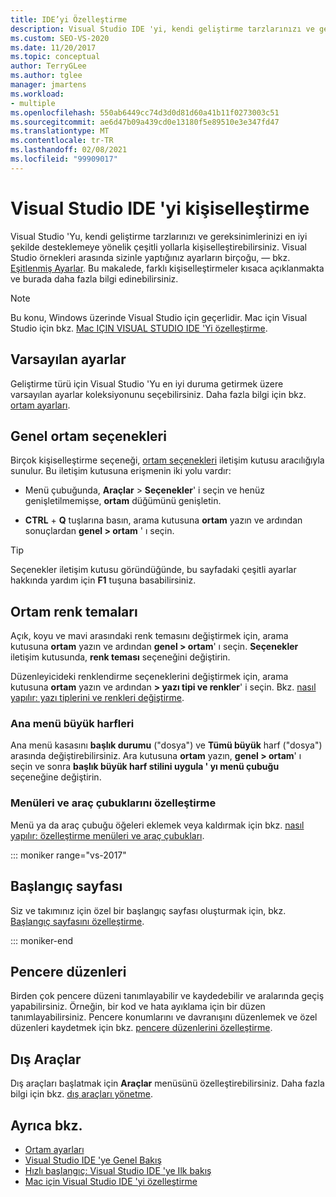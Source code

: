 ```yaml
---
title: IDE’yi Özelleştirme
description: Visual Studio IDE 'yi, kendi geliştirme tarzlarınızı ve gereksinimlerinizi en iyi şekilde destekleyecek şekilde nasıl kişiselleştirebileceğinizi öğrenin.
ms.custom: SEO-VS-2020
ms.date: 11/20/2017
ms.topic: conceptual
author: TerryGLee
ms.author: tglee
manager: jmartens
ms.workload:
- multiple
ms.openlocfilehash: 550ab6449cc74d3d0d81d60a41b11f0273003c51
ms.sourcegitcommit: ae6d47b09a439cd0e13180f5e89510e3e347fd47
ms.translationtype: MT
ms.contentlocale: tr-TR
ms.lasthandoff: 02/08/2021
ms.locfileid: "99909017"
---
```

# <a name="personalize-the-visual-studio-ide"></a>Visual Studio IDE 'yi kişiselleştirme

Visual Studio 'Yu, kendi geliştirme tarzlarınızı ve gereksinimlerinizi en iyi şekilde desteklemeye yönelik çeşitli yollarla kişiselleştirebilirsiniz. Visual Studio örnekleri arasında sizinle yaptığınız ayarların birçoğu, &mdash; bkz. [Eşitlenmiş Ayarlar](../ide/synchronized-settings-in-visual-studio.md). Bu makalede, farklı kişiselleştirmeler kısaca açıklanmakta ve burada daha fazla bilgi edinebilirsiniz.

> [!NOTE]
> Bu konu, Windows üzerinde Visual Studio için geçerlidir. Mac için Visual Studio için bkz. [Mac IÇIN VISUAL STUDIO IDE 'Yi özelleştirme](/visualstudio/mac/customizing-the-ide).

## <a name="default-settings"></a>Varsayılan ayarlar

Geliştirme türü için Visual Studio 'Yu en iyi duruma getirmek üzere varsayılan ayarlar koleksiyonunu seçebilirsiniz. Daha fazla bilgi için bkz. [ortam ayarları](environment-settings.md).

## <a name="general-environment-options"></a>Genel ortam seçenekleri

Birçok kişiselleştirme seçeneği, [ortam seçenekleri](../ide/reference/general-environment-options-dialog-box.md) iletişim kutusu aracılığıyla sunulur. Bu iletişim kutusuna erişmenin iki yolu vardır:

- Menü çubuğunda, **Araçlar**  >  **Seçenekler**' i seçin ve henüz genişletilmemişse, **ortam** düğümünü genişletin.

- **CTRL** + **Q** tuşlarına basın, arama kutusuna **ortam** yazın ve ardından sonuçlardan **genel > ortam** ' ı seçin.

> [!TIP]
> Seçenekler iletişim kutusu göründüğünde, bu sayfadaki çeşitli ayarlar hakkında yardım için **F1** tuşuna basabilirsiniz.

## <a name="environment-color-themes"></a>Ortam renk temaları

Açık, koyu ve mavi arasındaki renk temasını değiştirmek için, arama kutusuna **ortam** yazın ve ardından **genel > ortam**' ı seçin. **Seçenekler** iletişim kutusunda, **renk teması** seçeneğini değiştirin.

Düzenleyicideki renklendirme seçeneklerini değiştirmek için, arama kutusuna **ortam** yazın ve ardından **> yazı tipi ve renkler**' i seçin. Bkz. [nasıl yapılır: yazı tiplerini ve renkleri değiştirme](../ide/how-to-change-fonts-and-colors-in-visual-studio.md).

### <a name="main-menu-casing"></a>Ana menü büyük harfleri

Ana menü kasasını **başlık durumu** ("dosya") ve **Tümü büyük** harf ("dosya") arasında değiştirebilirsiniz. Ara kutusuna **ortam** yazın, **genel > ortam**' ı seçin ve sonra **başlık büyük harf stilini uygula ' yı menü çubuğu** seçeneğine değiştirin.

### <a name="customize-menus-and-toolbars"></a>Menüleri ve araç çubuklarını özelleştirme

Menü ya da araç çubuğu öğeleri eklemek veya kaldırmak için bkz. [nasıl yapılır: özelleştirme menüleri ve araç çubukları](../ide/how-to-customize-menus-and-toolbars-in-visual-studio.md).

::: moniker range="vs-2017"

## <a name="start-page"></a>Başlangıç sayfası

Siz ve takımınız için özel bir başlangıç sayfası oluşturmak için, bkz. [Başlangıç sayfasını özelleştirme](../ide/customizing-the-start-page-for-visual-studio.md).

::: moniker-end

## <a name="window-layouts"></a>Pencere düzenleri

Birden çok pencere düzeni tanımlayabilir ve kaydedebilir ve aralarında geçiş yapabilirsiniz. Örneğin, bir kod ve hata ayıklama için bir düzen tanımlayabilirsiniz. Pencere konumlarını ve davranışını düzenlemek ve özel düzenleri kaydetmek için bkz. [pencere düzenlerini özelleştirme](../ide/customizing-window-layouts-in-visual-studio.md).

## <a name="external-tools"></a>Dış Araçlar

Dış araçları başlatmak için **Araçlar** menüsünü özelleştirebilirsiniz. Daha fazla bilgi için bkz. [dış araçları yönetme](../ide/managing-external-tools.md).

## <a name="see-also"></a>Ayrıca bkz.

- [Ortam ayarları](environment-settings.md)
- [Visual Studio IDE 'ye Genel Bakış](../get-started/visual-studio-ide.md)
- [Hızlı başlangıç: Visual Studio IDE 'ye Ilk bakış](../ide/quickstart-ide-orientation.md)
- [Mac için Visual Studio IDE 'yi özelleştirme](/visualstudio/mac/customizing-the-ide)
